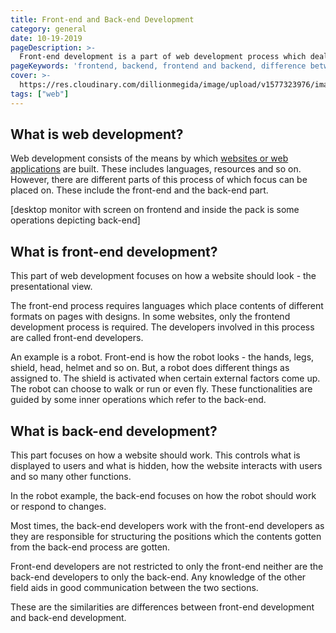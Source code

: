 ```yaml
---
title: Front-end and Back-end Development
category: general
date: 10-19-2019
pageDescription: >-
  Front-end development is a part of web development process which deals with how a website looks while the back-end deals with how it the website works.
pageKeywords: 'frontend, backend, frontend and backend, difference between frontend and backend, frontend development, backend development, difference between frontend development and backend development'
cover: >-
  https://res.cloudinary.com/dillionmegida/image/upload/v1577323976/images/thewebfor5/frontend-backend_waxudi.jpg
tags: ["web"]
---
```

## What is web development?
Web development consists of the means by which [websites or web applications]() are built. These includes languages, resources and so on. However, there are different parts of this process of which focus can be placed on. These include the front-end and the back-end part.

[desktop monitor with screen on frontend and inside the pack is some operations depicting back-end]

## What is front-end development?
This part of web development focuses on how a website should look - the presentational view.

The front-end process requires languages which place contents of different formats on pages with designs. In some websites, only the frontend development process is required. The developers involved in this process are called front-end developers.

An example is a robot. Front-end is how the robot looks - the hands, legs, shield, head, helmet and so on. But, a robot does different things as assigned to. The shield is activated when certain external factors come up. The robot can choose to walk or run or even fly. These functionalities are guided by some inner operations which refer to the back-end.

## What is back-end development?
This part focuses on how a website should work. This controls what is displayed to users and what is hidden, how the website interacts with users and so many other functions.

In the robot example, the back-end focuses on how the robot should work or respond to changes.

Most times, the back-end developers work with the front-end developers as they are responsible for structuring the positions which the contents gotten from the back-end process are gotten.

Front-end developers are not restricted to only the front-end neither are the back-end developers to only the back-end. Any knowledge of the other field aids in good communication between the two sections.

These are the similarities are differences between front-end development and back-end development.